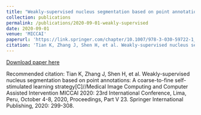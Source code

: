 ```yaml
---
title: "Weakly-supervised nucleus segmentation based on point annotations: A coarse-to-fine self-stimulated learning strategy"
collection: publications
permalink: /publications/2020-09-01-weakly-supervised
date: 2020-09-01
venue: 'MICCAI'
paperurl: 'https://link.springer.com/chapter/10.1007/978-3-030-59722-1_29'
citation: 'Tian K, Zhang J, Shen H, et al. Weakly-supervised nucleus segmentation based on point annotations: A coarse-to-fine self-stimulated learning strategy[C]//Medical Image Computing and Computer Assisted Intervention MICCAI 2020: 23rd International Conference, Lima, Peru, October 4-8, 2020, Proceedings, Part V 23. Springer International Publishing, 2020: 299-308.'
---
```


<a href='https://link.springer.com/chapter/10.1007/978-3-030-59722-1_29'>Download paper here</a>

Recommended citation: Tian K, Zhang J, Shen H, et al. Weakly-supervised nucleus segmentation based on point annotations: A coarse-to-fine self-stimulated learning strategy[C]//Medical Image Computing and Computer Assisted Intervention MICCAI 2020: 23rd International Conference, Lima, Peru, October 4-8, 2020, Proceedings, Part V 23. Springer International Publishing, 2020: 299-308.